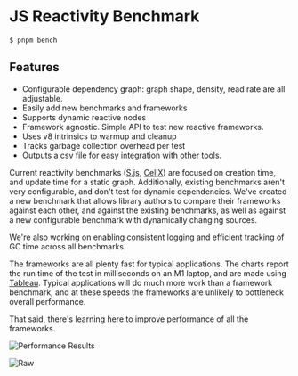 # JS Reactivity Benchmark

```
$ pnpm bench
```

## Features

- Configurable dependency graph: graph shape, density, read rate are all adjustable.
- Easily add new benchmarks and frameworks
- Supports dynamic reactive nodes
- Framework agnostic. Simple API to test new reactive frameworks.
- Uses v8 intrinsics to warmup and cleanup
- Tracks garbage collection overhead per test
- Outputs a csv file for easy integration with other tools.

Current reactivity benchmarks ([S.js](https://github.com/adamhaile/S/blob/master/bench/bench.js), [CellX](https://github.com/Riim/cellx/blob/master/perf/perf.html)) are focused on creation time, and update time for a static graph. Additionally, existing benchmarks aren't very configurable, and don't test for dynamic dependencies. We've created a new benchmark that allows library authors to compare their frameworks against each other, and against the existing benchmarks, as well as against a new configurable benchmark with dynamically changing sources.

We're also working on enabling consistent logging and efficient tracking of GC time across all benchmarks.

The frameworks are all plenty fast for typical applications. The charts report the run time of the test in milliseconds on an M1 laptop, and are made using [Tableau](https://public.tableau.com/). Typical applications will do much more work than a framework benchmark, and at these speeds the frameworks are unlikely to bottleneck overall performance.

That said, there's learning here to improve performance of all the frameworks.

![Performance Results](https://user-images.githubusercontent.com/14153763/221107379-51a93eab-95ac-4c89-9a74-7a1527fc4a03.png)

![Raw](https://user-images.githubusercontent.com/14153763/222212050-5b651e4d-6e71-4667-94e7-eb94b7030bc1.png)
